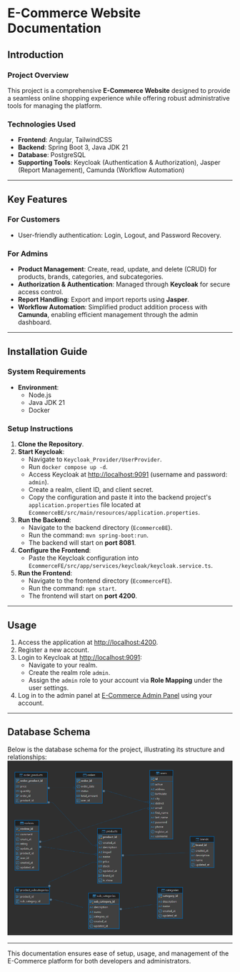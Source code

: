 # E-Commerce Website Documentation

## Introduction

### **Project Overview**

This project is a comprehensive **E-Commerce Website** designed to provide a seamless online shopping experience while offering robust administrative tools for managing the platform.

### **Technologies Used**

- **Frontend**: Angular, TailwindCSS
- **Backend**: Spring Boot 3, Java JDK 21
- **Database**: PostgreSQL
- **Supporting Tools**: Keycloak (Authentication & Authorization), Jasper (Report Management), Camunda (Workflow Automation)

---

## Key Features

### **For Customers**

- User-friendly authentication: Login, Logout, and Password Recovery.

### **For Admins**

- **Product Management**: Create, read, update, and delete (CRUD) for products, brands, categories, and subcategories.
- **Authorization & Authentication**: Managed through **Keycloak** for secure access control.
- **Report Handling**: Export and import reports using **Jasper**.
- **Workflow Automation**: Simplified product addition process with **Camunda**, enabling efficient management through the admin dashboard.

---

## Installation Guide

### **System Requirements**

- **Environment**:
  - Node.js
  - Java JDK 21
  - Docker

### **Setup Instructions**

1. **Clone the Repository**.
2. **Start Keycloak**:
   - Navigate to `Keycloak_Provider/UserProvider`.
   - Run `docker compose up -d`.
   - Access Keycloak at [http://localhost:9091](http://localhost:9091) (username and password: `admin`).
   - Create a realm, client ID, and client secret.
   - Copy the configuration and paste it into the backend project's `application.properties` file located at `EcommerceBE/src/main/resources/application.properties`.
3. **Run the Backend**:
   - Navigate to the backend directory (`EcommerceBE`).
   - Run the command: `mvn spring-boot:run`.
   - The backend will start on **port 8081**.
4. **Configure the Frontend**:
   - Paste the Keycloak configuration into `EcommerceFE/src/app/services/keycloak/keycloak.service.ts`.
5. **Run the Frontend**:
   - Navigate to the frontend directory (`EcommerceFE`).
   - Run the command: `npm start`.
   - The frontend will start on **port 4200**.

---

## Usage

1. Access the application at [http://localhost:4200](http://localhost:4200).
2. Register a new account.
3. Login to Keycloak at [http://localhost:9091](http://localhost:9091):
   - Navigate to your realm.
   - Create the realm role `admin`.
   - Assign the `admin` role to your account via **Role Mapping** under the user settings.
4. Log in to the admin panel at [E-Commerce Admin Panel](http://localhost:4200/admin) using your account.

---

## Database Schema

Below is the database schema for the project, illustrating its structure and relationships:  
![Database Ecommerce](image.png)

---

This documentation ensures ease of setup, usage, and management of the E-Commerce platform for both developers and administrators.
